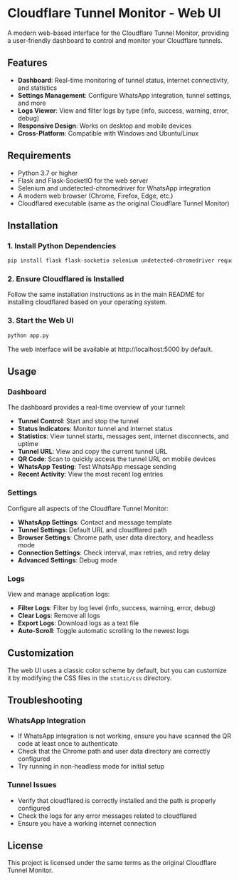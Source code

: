 # Cloudflare Tunnel Monitor - Web UI

A modern web-based interface for the Cloudflare Tunnel Monitor, providing a user-friendly dashboard to control and monitor your Cloudflare tunnels.

## Features

- **Dashboard**: Real-time monitoring of tunnel status, internet connectivity, and statistics
- **Settings Management**: Configure WhatsApp integration, tunnel settings, and more
- **Logs Viewer**: View and filter logs by type (info, success, warning, error, debug)
- **Responsive Design**: Works on desktop and mobile devices
- **Cross-Platform**: Compatible with Windows and Ubuntu/Linux

## Requirements

- Python 3.7 or higher
- Flask and Flask-SocketIO for the web server
- Selenium and undetected-chromedriver for WhatsApp integration
- A modern web browser (Chrome, Firefox, Edge, etc.)
- Cloudflared executable (same as the original Cloudflare Tunnel Monitor)

## Installation

### 1. Install Python Dependencies

```bash
pip install flask flask-socketio selenium undetected-chromedriver requests
```

### 2. Ensure Cloudflared is Installed

Follow the same installation instructions as in the main README for installing cloudflared based on your operating system.

### 3. Start the Web UI

```bash
python app.py
```

The web interface will be available at http://localhost:5000 by default.

## Usage

### Dashboard

The dashboard provides a real-time overview of your tunnel:

- **Tunnel Control**: Start and stop the tunnel
- **Status Indicators**: Monitor tunnel and internet status
- **Statistics**: View tunnel starts, messages sent, internet disconnects, and uptime
- **Tunnel URL**: View and copy the current tunnel URL
- **QR Code**: Scan to quickly access the tunnel URL on mobile devices
- **WhatsApp Testing**: Test WhatsApp message sending
- **Recent Activity**: View the most recent log entries

### Settings

Configure all aspects of the Cloudflare Tunnel Monitor:

- **WhatsApp Settings**: Contact and message template
- **Tunnel Settings**: Default URL and cloudflared path
- **Browser Settings**: Chrome path, user data directory, and headless mode
- **Connection Settings**: Check interval, max retries, and retry delay
- **Advanced Settings**: Debug mode

### Logs

View and manage application logs:

- **Filter Logs**: Filter by log level (info, success, warning, error, debug)
- **Clear Logs**: Remove all logs
- **Export Logs**: Download logs as a text file
- **Auto-Scroll**: Toggle automatic scrolling to the newest logs

## Customization

The web UI uses a classic color scheme by default, but you can customize it by modifying the CSS files in the `static/css` directory.

## Troubleshooting

### WhatsApp Integration

- If WhatsApp integration is not working, ensure you have scanned the QR code at least once to authenticate
- Check that the Chrome path and user data directory are correctly configured
- Try running in non-headless mode for initial setup

### Tunnel Issues

- Verify that cloudflared is correctly installed and the path is properly configured
- Check the logs for any error messages related to cloudflared
- Ensure you have a working internet connection

## License

This project is licensed under the same terms as the original Cloudflare Tunnel Monitor.